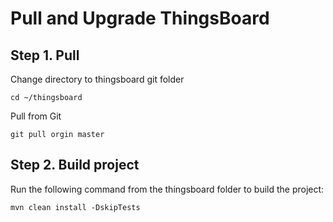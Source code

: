 # Pull and Upgrade ThingsBoard

## Step 1. Pull
Change directory to thingsboard git folder
```text
cd ~/thingsboard
```
Pull from Git
```text
git pull orgin master
```

## Step 2. Build project
Run the following command from the thingsboard folder to build the project:
```text
mvn clean install -DskipTests
```

